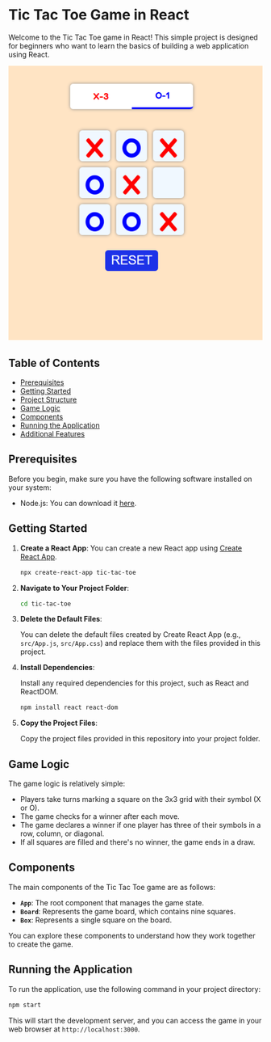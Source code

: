 # Tic Tac Toe Game in React 

Welcome to the Tic Tac Toe game in React! This simple project is designed for beginners who want to learn the basics of building a web application using React. 

![](tic-tac.png)

## Table of Contents

- [Prerequisites](#prerequisites)
- [Getting Started](#getting-started)
- [Project Structure](#project-structure)
- [Game Logic](#game-logic)
- [Components](#components)
- [Running the Application](#running-the-application)
- [Additional Features](#additional-features)

## Prerequisites

Before you begin, make sure you have the following software installed on your system:

- Node.js: You can download it [here](https://nodejs.org/).

## Getting Started

1. **Create a React App**: You can create a new React app using [Create React App](https://reactjs.org/docs/create-a-new-react-app.html#create-react-app).

   ```bash
   npx create-react-app tic-tac-toe
   ```

2. **Navigate to Your Project Folder**:

   ```bash
   cd tic-tac-toe
   ```

3. **Delete the Default Files**:

   You can delete the default files created by Create React App (e.g., `src/App.js`, `src/App.css`) and replace them with the files provided in this project.

4. **Install Dependencies**:

   Install any required dependencies for this project, such as React and ReactDOM.

   ```bash
   npm install react react-dom
   ```

5. **Copy the Project Files**:

   Copy the project files provided in this repository into your project folder.



## Game Logic

The game logic is relatively simple:

- Players take turns marking a square on the 3x3 grid with their symbol (X or O).
- The game checks for a winner after each move.
- The game declares a winner if one player has three of their symbols in a row, column, or diagonal.
- If all squares are filled and there's no winner, the game ends in a draw.

## Components

The main components of the Tic Tac Toe game are as follows:

- **`App`**: The root component that manages the game state.
- **`Board`**: Represents the game board, which contains nine squares.
- **`Box`**: Represents a single square on the board.

You can explore these components to understand how they work together to create the game.

## Running the Application

To run the application, use the following command in your project directory:

```bash
npm start
```

This will start the development server, and you can access the game in your web browser at `http://localhost:3000`.


